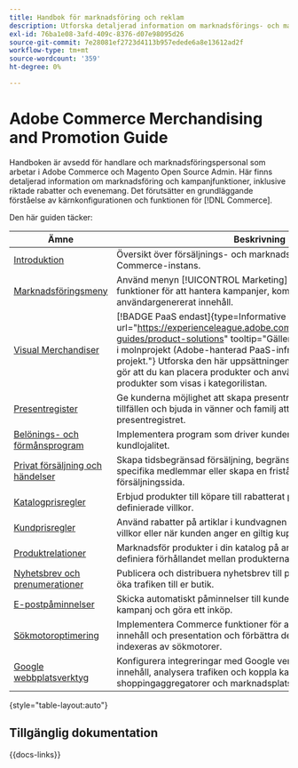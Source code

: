 ```yaml
---
title: Handbok för marknadsföring och reklam
description: Utforska detaljerad information om marknadsförings- och marknadsföringsfunktioner i Adobe Commerce, inklusive riktade rabatter och evenemang.
exl-id: 76ba1e08-3afd-409c-8376-d07e98095d26
source-git-commit: 7e28081ef2723d4113b957edede6a8e13612ad2f
workflow-type: tm+mt
source-wordcount: '359'
ht-degree: 0%

---
```


# Adobe Commerce Merchandising and Promotion Guide

Handboken är avsedd för handlare och marknadsföringspersonal som arbetar i Adobe Commerce och Magento Open Source Admin. Här finns detaljerad information om marknadsföring och kampanjfunktioner, inklusive riktade rabatter och evenemang. Det förutsätter en grundläggande förståelse av kärnkonfigurationen och funktionen för [!DNL Commerce].

Den här guiden täcker:

| Ämne | Beskrivning |
| ------- | ----------- |
| [Introduktion](introduction.md) | Översikt över försäljnings- och marknadsföringsfunktioner med en Commerce-instans. |
| [Marknadsföringsmeny](marketing-menu.md) | Använd menyn [!UICONTROL Marketing] för att få tillgång till flera funktioner för att hantera kampanjer, kommunikation, SEO och användargenererat innehåll. |
| [Visual Merchandiser](visual-merchandiser.md) | [!BADGE PaaS endast]{type=Informative url="https://experienceleague.adobe.com/sv/docs/commerce/user-guides/product-solutions" tooltip="Gäller endast Adobe Commerce i molnprojekt (Adobe-hanterad PaaS-infrastruktur) och lokala projekt."} Utforska den här uppsättningen avancerade verktyg som gör att du kan placera produkter och använda villkor som avgör vilka produkter som visas i kategorilistan. |
| [Presentregister](gift-registries.md) | Ge kunderna möjlighet att skapa presentregister för särskilda tillfällen och bjuda in vänner och familj att köpa gåvor från presentregistret. |
| [Belönings- och förmånsprogram](rewards-loyalty.md) | Implementera program som driver kundengagemang och främjar kundlojalitet. |
| [Privat försäljning och händelser](events-private-sales.md) | Skapa tidsbegränsad försäljning, begränsa försäljningen till specifika medlemmar eller skapa en fristående privat försäljningssida. |
| [Katalogprisregler](price-rules-catalog.md) | Erbjud produkter till köpare till rabatterat pris baserat på ett antal definierade villkor. |
| [Kundprisregler](price-rules-cart.md) | Använd rabatter på artiklar i kundvagnen baserat på en uppsättning villkor eller när kunden anger en giltig kupongkod. |
| [Produktrelationer](product-relationships.md) | Marknadsför produkter i din katalog på andra sidor genom att definiera förhållandet mellan produkterna. |
| [Nyhetsbrev och prenumerationer](newsletters.md) | Publicera och distribuera nyhetsbrev till prenumerantkunder för att öka trafiken till er butik. |
| [E-postpåminnelser](email-reminder-rules.md) | Skicka automatiskt påminnelser till kunderna för att utnyttja en kampanj och göra ett inköp. |
| [Sökmotoroptimering](seo-overview.md) | Implementera Commerce funktioner för att finjustera webbplatsens innehåll och presentation och förbättra det sätt på vilket sidorna indexeras av sökmotorer. |
| [Google webbplatsverktyg](google-tools.md) | Konfigurera integreringar med Google verktyg för att optimera ert innehåll, analysera trafiken och koppla katalogen till shoppingaggregatorer och marknadsplatser. |

{style="table-layout:auto"}

## Tillgänglig dokumentation

{{docs-links}}
